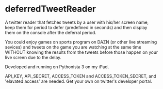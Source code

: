 # deferredTweetReader
A twitter reader that fetches tweets by a user with his/her screen name,  keep them for period to defer (predefined in seconds) and then display them on the console after the deferral period. 

You could enjoy games on sports program on DAZN (or other live streaming sevices) and tweets on the game you are watching at the same time WITHOUT knowing the results from the tweets before those happen on your live screen due to the delay.

Developed and running on Pythonista 3 on my iPad.

API_KEY, API_SECRET, ACCESS_TOKEN and ACCESS_TOKEN_SECRET, and 'elavated access' are needed. Get your own on twitter's developer portal.
